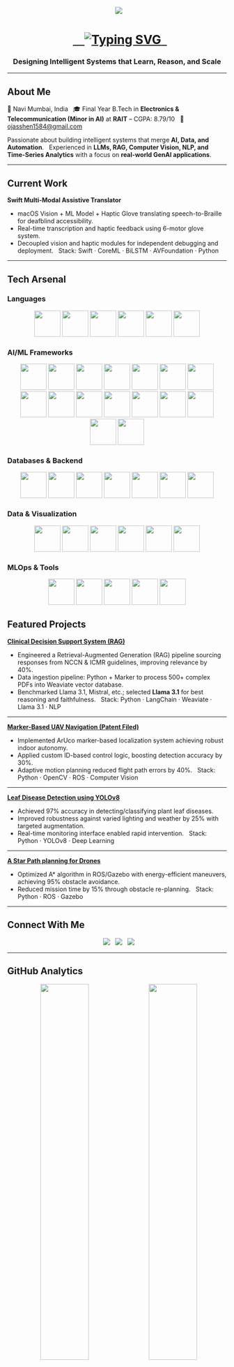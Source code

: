 <p align="center">
  <img src="https://capsule-render.vercel.app/api?type=rect&color=0:00C6FF,100:0A0A0A&height=80&text=Ojas%20Vinay%20Shenwai&fontAlign=50&fontAlignY=50&fontSize=30&fontColor=ffffff&animation=fadeIn" />
</p>

<h1 align="center">
  <a href="https://github.com/Ojas1584" target="_blank">
    <img src="https://readme-typing-svg.herokuapp.com?font=Fira+Code&size=28&pause=1000&color=00C6FF&center=true&vCenter=true&width=850&lines=AI+Engineer+|+Data+Scientist+|+GenAI+Practitioner" alt="Typing SVG" />
  </a>
</h1>


<h3 align="center">Designing Intelligent Systems that Learn, Reason, and Scale</h3>

---

## About Me

📍 Navi Mumbai, India  
🎓 Final Year B.Tech in **Electronics & Telecommunication (Minor in AI)** at **RAIT** – CGPA: 8.79/10  
📧 [ojasshen1584@gmail.com](mailto:ojasshen1584@gmail.com)  

Passionate about building intelligent systems that merge **AI, Data, and Automation**.  
Experienced in **LLMs, RAG, Computer Vision, NLP, and Time-Series Analytics** with a focus on **real-world GenAI applications**.

---

## Current Work

**Swift Multi-Modal Assistive Translator**  
- macOS Vision + ML Model + Haptic Glove translating speech-to-Braille for deafblind accessibility.  
- Real-time transcription and haptic feedback using 6-motor glove system.  
- Decoupled vision and haptic modules for independent debugging and deployment.  
Stack: Swift · CoreML · BiLSTM · AVFoundation · Python
---

## Tech Arsenal

### Languages
<p align="center">
  <img src="https://img.shields.io/badge/Python-0A0A0A?style=for-the-badge&logo=python&logoColor=%2300FFFF&labelColor=%230A0A0A&scale=1.5" height="60"/>
  <img src="https://img.shields.io/badge/Java-0A0A0A?style=for-the-badge&logo=openjdk&logoColor=%23FF00FF&labelColor=%230A0A0A&scale=1.5" height="60"/>
  <img src="https://img.shields.io/badge/C++-0A0A0A?style=for-the-badge&logo=cplusplus&logoColor=%2339FF14&labelColor=%230A0A0A&scale=1.5" height="60"/>
  <img src="https://img.shields.io/badge/R-0A0A0A?style=for-the-badge&logo=r&logoColor=%23FF1493&labelColor=%230A0A0A&scale=1.5" height="60"/>
  <img src="https://img.shields.io/badge/SQL-0A0A0A?style=for-the-badge&logo=mysql&logoColor=%2300FFFF&labelColor=%230A0A0A&scale=1.5" height="60"/>
  <img src="https://img.shields.io/badge/Swift-0A0A0A?style=for-the-badge&logo=swift&logoColor=%23FF00FF&labelColor=%230A0A0A&scale=1.5" height="60"/>
</p>


### AI/ML Frameworks
<p align="center">
  <img src="https://img.shields.io/badge/TensorFlow-0A0A0A?style=for-the-badge&logo=tensorflow&logoColor=%2300FFFF&labelColor=%230A0A0A&scale=1.5" height="60"/>
  <img src="https://img.shields.io/badge/PyTorch-0A0A0A?style=for-the-badge&logo=pytorch&logoColor=%23FF1493&labelColor=%230A0A0A&scale=1.5" height="60"/>
  <img src="https://img.shields.io/badge/Keras-0A0A0A?style=for-the-badge&logo=keras&logoColor=%2339FF14&labelColor=%230A0A0A&scale=1.5" height="60"/>
  <img src="https://img.shields.io/badge/scikit--learn-0A0A0A?style=for-the-badge&logo=scikitlearn&logoColor=%23FF00FF&labelColor=%230A0A0A&scale=1.5" height="60"/>
  <img src="https://img.shields.io/badge/SpaCy-0A0A0A?style=for-the-badge&logo=spacy&logoColor=%2300FFFF&labelColor=%230A0A0A&scale=1.5" height="60"/>
  <img src="https://img.shields.io/badge/OpenCV-0A0A0A?style=for-the-badge&logo=opencv&logoColor=%23FF1493&labelColor=%230A0A0A&scale=1.5" height="60"/>
  <img src="https://img.shields.io/badge/ROS-0A0A0A?style=for-the-badge&logo=ros&logoColor=%2339FF14&labelColor=%230A0A0A&scale=1.5" height="60"/>
  <img src="https://img.shields.io/badge/LangChain-0A0A0A?style=for-the-badge&logo=langchain&logoColor=%23FF00FF&labelColor=%230A0A0A&scale=1.5" height="60"/>
  <img src="https://img.shields.io/badge/Transformers-0A0A0A?style=for-the-badge&logo=huggingface&logoColor=%2300FFFF&labelColor=%230A0A0A&scale=1.5" height="60"/>
  <img src="https://img.shields.io/badge/LLMs-0A0A0A?style=for-the-badge&logoColor=%23FF1493&labelColor=%230A0A0A&scale=1.5" height="60"/>
  <img src="https://img.shields.io/badge/BiLSTM-0A0A0A?style=for-the-badge&logoColor=%2339FF14&labelColor=%230A0A0A&scale=1.5" height="60"/>
  <img src="https://img.shields.io/badge/CoreML-0A0A0A?style=for-the-badge&logo=apple&logoColor=%23FF00FF&labelColor=%230A0A0A&scale=1.5" height="60"/>
  <img src="https://img.shields.io/badge/AVFoundation-0A0A0A?style=for-the-badge&logo=apple&logoColor=%2300FFFF&labelColor=%230A0A0A&scale=1.5" height="60"/>
  <img src="https://img.shields.io/badge/YOLOv8-0A0A0A?style=for-the-badge&logoColor=%23FF1493&labelColor=%230A0A0A&scale=1.5" height="60"/>
  <img src="https://img.shields.io/badge/NLP-0A0A0A?style=for-the-badge&logoColor=%2339FF14&labelColor=%230A0A0A&scale=1.5" height="60"/>
  <img src="https://img.shields.io/badge/ComputerVision-0A0A0A?style=for-the-badge&logoColor=%23FF00FF&labelColor=%230A0A0A&scale=1.5" height="60"/>
</p>



### Databases & Backend
<p align="center">
  <img src="https://img.shields.io/badge/MongoDB-0A0A0A?style=for-the-badge&logo=mongodb&logoColor=%2300FFFF&labelColor=%230A0A0A&scale=1.5" height="60"/>
  <img src="https://img.shields.io/badge/PostgreSQL-0A0A0A?style=for-the-badge&logo=postgresql&logoColor=%23FF1493&labelColor=%230A0A0A&scale=1.5" height="60"/>
  <img src="https://img.shields.io/badge/MySQL-0A0A0A?style=for-the-badge&logo=mysql&logoColor=%2339FF14&labelColor=%230A0A0A&scale=1.5" height="60"/>
  <img src="https://img.shields.io/badge/Neo4j-0A0A0A?style=for-the-badge&logo=neo4j&logoColor=%23FF00FF&labelColor=%230A0A0A&scale=1.5" height="60"/>
  <img src="https://img.shields.io/badge/Weaviate-0A0A0A?style=for-the-badge&logo=weaviate&logoColor=%2300FFFF&labelColor=%230A0A0A&scale=1.5" height="60"/>
  <img src="https://img.shields.io/badge/FastAPI-0A0A0A?style=for-the-badge&logo=fastapi&logoColor=%23FF1493&labelColor=%230A0A0A&scale=1.5" height="60"/>
  <img src="https://img.shields.io/badge/Docker-0A0A0A?style=for-the-badge&logo=docker&logoColor=%2339FF14&labelColor=%230A0A0A&scale=1.5" height="60"/>
</p>



### Data & Visualization
<p align="center">
  <img src="https://img.shields.io/badge/Pandas-0A0A0A?style=for-the-badge&logo=pandas&logoColor=%2300FFFF&labelColor=%230A0A0A&scale=1.5" height="60"/>
  <img src="https://img.shields.io/badge/NumPy-0A0A0A?style=for-the-badge&logo=numpy&logoColor=%23FF1493&labelColor=%230A0A0A&scale=1.5" height="60"/>
  <img src="https://img.shields.io/badge/Matplotlib-0A0A0A?style=for-the-badge&logo=matplotlib&logoColor=%2339FF14&labelColor=%230A0A0A&scale=1.5" height="60"/>
  <img src="https://img.shields.io/badge/Seaborn-0A0A0A?style=for-the-badge&logo=seaborn&logoColor=%23FF00FF&labelColor=%230A0A0A&scale=1.5" height="60"/>
  <img src="https://img.shields.io/badge/PowerBI-0A0A0A?style=for-the-badge&logo=powerbi&logoColor=%2300FFFF&labelColor=%230A0A0A&scale=1.5" height="60"/>
  <img src="https://img.shields.io/badge/Jupyter-0A0A0A?style=for-the-badge&logo=jupyter&logoColor=%23FF1493&labelColor=%230A0A0A&scale=1.5" height="60"/>
</p>


### MLOps & Tools
<p align="center">
  <img src="https://img.shields.io/badge/Git-0A0A0A?style=for-the-badge&logo=git&logoColor=%2300FFFF&labelColor=%230A0A0A&scale=1.5" height="60"/>
  <img src="https://img.shields.io/badge/MLflow-0A0A0A?style=for-the-badge&logo=mlflow&logoColor=%23FF1493&labelColor=%230A0A0A&scale=1.5" height="60"/>
  <img src="https://img.shields.io/badge/Streamlit-0A0A0A?style=for-the-badge&logo=streamlit&logoColor=%2339FF14&labelColor=%230A0A0A&scale=1.5" height="60"/>
  <img src="https://img.shields.io/badge/Linux-0A0A0A?style=for-the-badge&logo=linux&logoColor=%23FF00FF&labelColor=%230A0A0A&scale=1.5" height="60"/>
  <img src="https://img.shields.io/badge/VS%20Code-0A0A0A?style=for-the-badge&logo=visualstudiocode&logoColor=%2300FFFF&labelColor=%230A0A0A&scale=1.5" height="60"/>
</p>





## Featured Projects

**<a href="https://github.com/Ojas1584/Clinical_Decision_Support_RAG">Clinical Decision Support System (RAG)</a>**  
- Engineered a Retrieval-Augmented Generation (RAG) pipeline sourcing responses from NCCN & ICMR guidelines, improving relevance by 40%.  
- Data ingestion pipeline: Python + Marker to process 500+ complex PDFs into Weaviate vector database.  
- Benchmarked Llama 3.1, Mistral, etc.; selected **Llama 3.1** for best reasoning and faithfulness.  
Stack: Python · LangChain · Weaviate · Llama 3.1 · NLP

---

**<a href="https://github.com/Ojas1584/ArucoMarkerDetectionDrone">Marker-Based UAV Navigation (Patent Filed)</a>**  
- Implemented ArUco marker-based localization system achieving robust indoor autonomy.  
- Applied custom ID-based control logic, boosting detection accuracy by 30%.  
- Adaptive motion planning reduced flight path errors by 40%.  
Stack: Python · OpenCV · ROS · Computer Vision

---

**<a href="https://github.com/Ojas1584/Leaf-Disease-Detection-YOLOv8-">Leaf Disease Detection using YOLOv8</a>**  
- Achieved 97% accuracy in detecting/classifying plant leaf diseases.  
- Improved robustness against varied lighting and weather by 25% with targeted augmentation.  
- Real-time monitoring interface enabled rapid intervention.  
Stack: Python · YOLOv8 · Deep Learning

---

**<a href="https://github.com/Ojas1584/A_star_PathPlanningAlgorithm_Drone">A Star Path planning for Drones</a>**
- Optimized A* algorithm in ROS/Gazebo with energy-efficient maneuvers, achieving 95% obstacle avoidance.  
- Reduced mission time by 15% through obstacle re-planning.  
Stack: Python · ROS · Gazebo

---



## Connect With Me

<p align="center">
  <a href="mailto:ojasshen1584@gmail.com"><img src="https://img.shields.io/badge/Gmail-0A0A0A?style=for-the-badge&logo=gmail&logoColor=white"/></a>
  <a href="https://www.linkedin.com/in/ojas-s-5322a1297/"><img src="https://img.shields.io/badge/LinkedIn-0A0A0A?style=for-the-badge&logo=linkedin&logoColor=00C6FF"/></a>
  <a href="https://github.com/Ojas1584"><img src="https://img.shields.io/badge/GitHub-0A0A0A?style=for-the-badge&logo=github&logoColor=white"/></a>
</p>

---

## GitHub Analytics

<p align="center">
  <img src="https://github-readme-stats.vercel.app/api?username=Ojas1584&show_icons=true&theme=radical" width="47%" />
  <img src="https://github-readme-streak-stats.herokuapp.com/?user=Ojas1584&theme=radical" width="47%" />
</p>

---

## Fun Fact

<blockquote align="center">
  <h3>“Turning complex data into meaningful intelligence that powers human-like systems.”</h3>
</blockquote>

---

<p align="center">
  <img src="https://capsule-render.vercel.app/api?type=waving&color=0:00C6FF,100:0A0A0A&height=100&section=footer&reversal=true&animation=twinkling"/>
</p>

<p align="center">
  <img src="https://komarev.com/ghpvc/?username=Ojas1584&label=Profile%20Views&color=00C6FF&style=flat" alt="Profile views" />
  <br>
  <i>Last Updated: October 2025</i>
</p>
